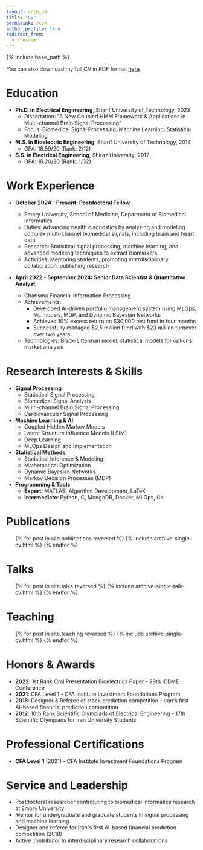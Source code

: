 ```yaml
---
layout: archive
title: "CV"
permalink: /cv/
author_profile: true
redirect_from:
  - /resume
---
```


{% include base_path %}

You can also download my full CV in PDF format [here](/files/SajjadKarimi_CV.pdf).

Education
======
* **Ph.D. in Electrical Engineering**, Sharif University of Technology, 2023
  * Dissertation: "A New Coupled HMM Framework & Applications in Multi-channel Brain Signal Processing"
  * Focus: Biomedical Signal Processing, Machine Learning, Statistical Modeling
* **M.S. in Bioelectric Engineering**, Sharif University of Technology, 2014
  * GPA: 18.59/20 (Rank: 2/12)
* **B.S. in Electrical Engineering**, Shiraz University, 2012
  * GPA: 18.20/20 (Rank: 1/32)

Work Experience
======
* **October 2024 - Present: Postdoctoral Fellow**
  * Emory University, School of Medicine, Department of Biomedical Informatics
  * Duties: Advancing health diagnostics by analyzing and modeling complex multi-channel biomedical signals, including brain and heart data
  * Research: Statistical signal processing, machine learning, and advanced modeling techniques to extract biomarkers
  * Activities: Mentoring students, promoting interdisciplinary collaboration, publishing research

* **April 2022 - September 2024: Senior Data Scientist & Quantitative Analyst**
  * Charisma Financial Information Processing
  * Achievements: 
    * Developed AI-driven portfolio management system using MLOps, ML models, MDP, and Dynamic Bayesian Networks
    * Achieved 10% excess return on $30,000 test fund in four months
    * Successfully managed $2.5 million fund with $23 million turnover over two years
  * Technologies: Black-Litterman model, statistical models for options market analysis

Research Interests & Skills
======
* **Signal Processing**
  * Statistical Signal Processing
  * Biomedical Signal Analysis
  * Multi-channel Brain Signal Processing
  * Cardiovascular Signal Processing
* **Machine Learning & AI**
  * Coupled Hidden Markov Models
  * Latent Structure Influence Models (LSIM)
  * Deep Learning
  * MLOps Design and Implementation
* **Statistical Methods**
  * Statistical Inference & Modeling
  * Mathematical Optimization
  * Dynamic Bayesian Networks
  * Markov Decision Processes (MDP)
* **Programming & Tools**
  * **Expert**: MATLAB, Algorithm Development, LaTeX
  * **Intermediate**: Python, C, MongoDB, Docker, MLOps, Git

Publications
======
  <ul>{% for post in site.publications reversed %}
    {% include archive-single-cv.html %}
  {% endfor %}</ul>
  
Talks
======
  <ul>{% for post in site.talks reversed %}
    {% include archive-single-talk-cv.html  %}
  {% endfor %}</ul>
  
Teaching
======
  <ul>{% for post in site.teaching reversed %}
    {% include archive-single-cv.html %}
  {% endfor %}</ul>

Honors & Awards
======
* **2022**: 1st Rank Oral Presentation Bioelectrics Paper - 29th ICBME Conference
* **2021**: CFA Level 1 - CFA Institute Investment Foundations Program
* **2018**: Designer & Referee of stock prediction competition - Iran's first AI-based financial prediction competition
* **2012**: 10th Rank Scientific Olympiads of Electrical Engineering - 17th Scientific Olympiads for Iran University Students

Professional Certifications
======
* **CFA Level 1** (2021) - CFA Institute Investment Foundations Program

Service and Leadership
======
* Postdoctoral researcher contributing to biomedical informatics research at Emory University
* Mentor for undergraduate and graduate students in signal processing and machine learning
* Designer and referee for Iran's first AI-based financial prediction competition (2018)
* Active contributor to interdisciplinary research collaborations
